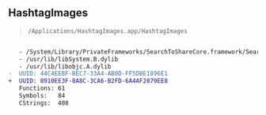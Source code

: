 ## HashtagImages

> `/Applications/HashtagImages.app/HashtagImages`

```diff

   - /System/Library/PrivateFrameworks/SearchToShareCore.framework/SearchToShareCore
   - /usr/lib/libSystem.B.dylib
   - /usr/lib/libobjc.A.dylib
-  UUID: 44C4EEBF-BEC7-33A4-AB0D-FF5DBE1896E1
+  UUID: 8910EE3F-8A8C-3CA6-B2FD-6A4AF2879EE8
   Functions: 61
   Symbols:   84
   CStrings:  408

```

